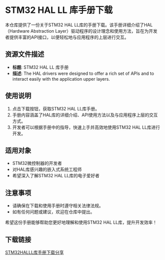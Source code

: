 # STM32 HAL LL 库手册下载

本仓库提供了一份关于STM32 HAL LL库的手册下载。该手册详细介绍了HAL（Hardware Abstraction Layer）驱动程序的设计理念和使用方法，旨在为开发者提供丰富的API接口，以便轻松地与应用程序的上层进行交互。

## 资源文件描述

- **标题**: STM32 HAL LL 库手册
- **描述**: The HAL drivers were designed to offer a rich set of APIs and to interact easily with the application upper layers.

## 使用说明

1. 点击下载按钮，获取STM32 HAL LL库手册。
2. 手册内容涵盖了HAL库的详细介绍、API使用方法以及与应用程序上层的交互方式。
3. 开发者可以根据手册中的指导，快速上手并高效地使用STM32 HAL LL库进行开发。

## 适用对象

- STM32微控制器的开发者
- 对HAL库感兴趣的嵌入式系统工程师
- 希望深入了解STM32 HAL LL库的电子爱好者

## 注意事项

- 请确保在下载和使用手册时遵守相关法律法规。
- 如有任何问题或建议，欢迎在仓库中提出。

希望这份手册能够帮助您更好地理解和使用STM32 HAL LL库，提升开发效率！

## 下载链接

[STM32HALLL库手册下载分享](https://pan.quark.cn/s/73cc29a6531f)